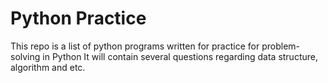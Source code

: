 # Python Practice
This repo is a list of python programs written for practice for problem-solving in Python
It will contain several questions regarding data structure, algorithm and etc.
